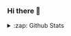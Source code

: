 ### Hi there 👋

<!--
**EliasPos/EliasPos** is a ✨ _special_ ✨ repository because its `README.md` (this file) appears on your GitHub profile.

Here are some ideas to get you started:

- 🔭 I’m currently working on ...
- 🌱 I’m currently learning ...
- 👯 I’m looking to collaborate on ...
- 🤔 I’m looking for help with ...
- 💬 Ask me about ...
- 📫 How to reach me: ...
- 😄 Pronouns: ...
- ⚡ Fun fact: ...
-->

<details>
  <summary>:zap: Github Stats </summary>
  
  <img align ="left" alt="codeSTACKr's Github Stats" src="github-readme-stats-eight-amber.vercel.app/api?username=EliasPos&show_icons=true&hide_border=true"/>
